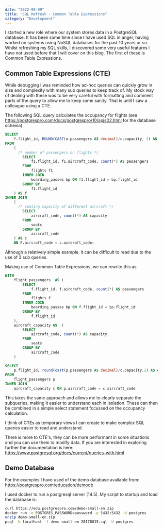 ```yaml
---
date: "2022-09-09"
title: "SQL Refresh - Common Table Expressions"
category: "Development"
---
```


I started a new role where our system stores data in a PostgreSQL database. It has been some time since I have used SQL in anger, having worked on systems using NoSQL databases for the past 10 years or so. Whilst refreshing my SQL skills, I discovered some very useful features I have not used before that I will cover on this blog. The first of these is Common Table Expressions.

## Common Table Expressions (CTE)

While debugging I was reminded how ad-hoc queries can quickly grow in size and complexity with many sub queries to keep track of. My stock way of dealing with these was to be very careful with formatting and comment parts of the query to allow me to keep some sanity. That is until I saw a colleague using a CTE.

The following SQL query calculates the occupancy for flights (see https://postgrespro.com/docs/postgrespro/10/apjs02.html for the database schema)

```sql
SELECT
    f.flight_id, ROUND(CAST(o.passengers AS decimal)/c.capacity, 2) AS occupancy
FROM
    (
      /* number of passengers on flights */
        SELECT 
            f1.flight_id, f1.aircraft_code, count(*) AS passengers
        FROM
            flights f1
        INNER JOIN
            boarding_passes bp ON f1.flight_id = bp.flight_id
        GROUP BY
            f1.flight_id
    ) AS f
INNER JOIN
    (
      /* seating capacity of different aircraft */
        SELECT
            aircraft_code, count(*) AS capacity
        FROM
            seats
        GROUP BY
            aircraft_code
    ) AS c
    ON F.aircraft_code = c.aircraft_code;
```

Although a relatively simple example, it can be difficult to read due to the use of 2 sub queries.

Making use of Common Table Expressions, we can rewrite this as

```sql
WITH
    flight_passengers  AS (
        SELECT
            f.flight_id, f.aircraft_code, count(*) AS passengers
        FROM
            flights f
        INNER JOIN
            boarding_passes bp ON f.flight_id = bp.flight_id
        GROUP BY
            f.flight_id
    ),
    aircraft_capacity AS  (
        SELECT
            aircraft_code, count(*) AS capacity
        FROM
            seats
        GROUP BY
            aircraft_code
    )
  
SELECT
    p.flight_id, round(cast(p.passengers AS decimal)/c.capacity,2) AS occupancy
FROM
    flight_passengers p
INNER JOIN
    aircraft_capacity c ON p.aircraft_code = c.aircraft_code
```

This takes the same approach and allows me to clearly separate the subqueries, making it easier to understand each in isolation. These can then be combined in a simple select statement focussed on the occupancy calculation.

I think of CTEs as temporary views I can create to make complex SQL queries easier to read and understand.

There is more to CTE's, they can be more performant in some situations and you can use them to modify data. If you are interested in exploring further the documentation is here: https://www.postgresql.org/docs/current/queries-with.html

## Demo Database
For the examples I have used of the demo database available from: https://postgrespro.com/education/demodb

I used docker to run a postgresql server (14.5). My script to startup and load the database is:

```sh
curl https://edu.postgrespro.com/demo-small-en.zip
docker run -e POSTGRES_PASSWORD=password -p 5432:5432 -d postgres
unzip demo-small-en.zip
psql -h localhost -f demo-small-en-20170815.sql -U postgres
```
